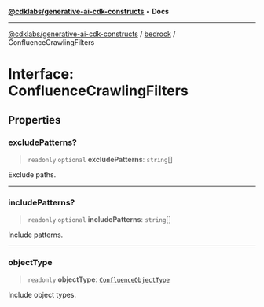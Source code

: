 [**@cdklabs/generative-ai-cdk-constructs**](../../../README.md) • **Docs**

***

[@cdklabs/generative-ai-cdk-constructs](../../../README.md) / [bedrock](../README.md) / ConfluenceCrawlingFilters

# Interface: ConfluenceCrawlingFilters

## Properties

### excludePatterns?

> `readonly` `optional` **excludePatterns**: `string`[]

Exclude paths.

***

### includePatterns?

> `readonly` `optional` **includePatterns**: `string`[]

Include patterns.

***

### objectType

> `readonly` **objectType**: [`ConfluenceObjectType`](../enumerations/ConfluenceObjectType.md)

Include object types.
